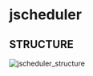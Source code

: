 # jscheduler

## STRUCTURE
![jscheduler_structure](https://user-images.githubusercontent.com/37236920/142149818-cb4f6a85-97cc-4898-8b53-d0bc0c2d3ee6.png)

